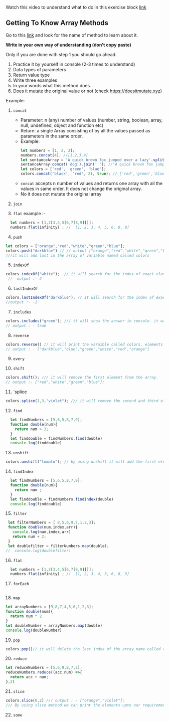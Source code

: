 Watch this video to understand what to do in this exercise block [link](https://www.youtube.com/watch?v=zGpplZj4zY0&feature=youtu.be)

## Getting To Know Array Methods

Go to this [link](https://developer.mozilla.org/en-US/docs/Web/JavaScript/Reference/Global_Objects/Array) and look for the name of method to learn about it.

**Write in your own way of understanding (don't copy paste)**

Only if you are done with step 1 you should go ahead.

1. Practice it by yourself in console (2-3 times to understand)
2. Data types of parameters
3. Return value type
4. Write three examples
5. In your words what this method does.
6. Does it mutate the original value or not (check https://doesitmutate.xyz)

Example:

1. `concat`

   - Parameter: n (any) number of values (number, string, boolean, array, null, undefined, object and function etc)
   - Return: a single Array consisting of by all the values passed as parameters in the same order.
   - Example:
     ```js
     let numbers = [1, 2, 3];
     numbers.concat(4); //[1,2,3,4]
     let sentanceArray = 'A quick brown fox jumped over a lazy'.split(' ');
     sentanceArray.concat('dog').join(' '); //"A quick brown fox jumped over a lazy dog"
     let colors = ['red', 'green', 'blue'];
     colors.concat('black', 'red', 21, true); // ['red','green','blue','black', 'red', 21, true]
     ```
   - `concat` accepts n number of values and returns one array with all the values in same order. It does not change the original array.
   - No it does not mutate the original array

2. `join`



3. `flat` 
example :- 
```js
  let numbers = [1,2[3,4,5[6,7[8,9]]]];
  numbers.flat(infinity) ; //  [1, 2, 3, 4, 5, 6, 8, 9]

  ```

4. `push`
 
 ```js
 let colors = ["orange","red","white","green","blue"];
 colors.push("darkblue") // // output ["orange","red","white","green","blue","darkblue"];
 ///it will add last in the array of variable named called colors
```

5. `indexOf`

```js
colors.indexOf("white");  // it will search for the index of exact element which we have provided in parameter by use of indexOf  . then it will give output of exactly index number in array/
 //  output :- 2
 ```

6. `lastIndexOf`
```js
colors.lastIndexOf("darkblue"); // it will search for the index of exact element which we have provided in parameter by use of lastIndexOf. the index start with 0 at ending to start
//output :- -1
```
7. `includes`
 ```js
 colors.includes("green"); /// it will show the answer in console. it was true or not and it was existed or not
// output : - true
 ```
8. `reverse`
```js
colors.reverse() // it will print the varaible called colors. elements will print in reverse
// output : - ["darkblue","blue","green","white","red","orange"]
```
9. `every`


10. `shift`
```js
colors.shift(); /// it will remove the first element from the array.
// output :- ["red","white","green","blue"];
```
11. `splice
```js
colors.splice(1,3,"violet"); /// it will remove the second and third elements in the array and replace the color violet in array // output :-  ["orange","violet","green","blue"];
```
12. `find`
```js
  let findNumbers = [5,6,5,8,7,9];
  function double(num){
    return num > 3;
  }
  let finddouble = findNumbers.find(double)
  console.log(finddouble)

```

13. `unshift`
```js
colors.unshift("tomato"); // by using unshift it will add the first element in the array . index is 0;

```
14. `findIndex`
```js
  let findNumbers = [5,6,5,8,7,9];
  function double(num){
    return num ;
  }
  let finddouble = findNumbers.findIndex(double)
  console.log(finddouble)
```


15. `filter`
```js
 let filterNumbers = [ 8,5,6,9,7,1,2,3];
 function double(num,index,arr){
   console.log(num,index,arr)
   return num + 2;
 }
 let doublefilter = filterNumbers.map(double);
//  console.log(doublefilter)
```

16. `flat`

```js
  let numbers = [1,2[3,4,5[6,7[8,9]]]];
  numbers.flat(infinity) ; //  [1, 2, 3, 4, 5, 6, 8, 9]

```

17. `forEach`
```js
```
18. `map`
```js
let arrayNumbers = [9,8,7,4,5,6,1,2,3];
function double(num){
  return num * 2 
}
let doubleNumber = arrayNumbers.map(double)
console.log(doubleNumber)
```
19. `pop`
```js
colors.pop()// it will delete the last index of the array name called colors // output is :- let colors = ["orange","red","white","green","blue"];

```
20. `reduce`
```js
let reduceNumbers = [5,6,9,8,7,2];
reduceNumbers.reduce((acc,num) =>{
  return acc + num;
},2)

```
21. `slice`
```js
colors.slice(0,2) /// output : - ["orange","violet"];
/// By using slice method we can print the elements upto our requirement. we have to pass the parameters example : upto to where . if we use the only single parameter it will print the value upto end of the array. if we give 2 it will start from index 2 to end of the array.
```

22. `some`


